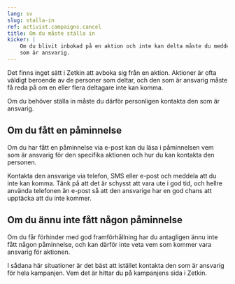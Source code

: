 ```yaml
---
lang: sv
slug: stalla-in
ref: activist.campaigns.cancel
title: Om du måste ställa in
kicker: |
    Om du blivit inbokad på en aktion och inte kan delta måste du meddela den
    som är ansvarig.
---
```


Det finns inget sätt i Zetkin att avboka sig från en aktion. Aktioner är ofta
väldigt beroende av de personer som deltar, och den som är ansvarig måste få
reda på om en eller flera deltagare inte kan komma.

Om du behöver ställa in måste du därför personligen kontakta den som är
ansvarig.

## Om du fått en påminnelse
Om du har fått en påminnelse via e-post kan du läsa i påminnelsen vem som är
ansvarig för den specifika aktionen och hur du kan kontakta den personen.

Kontakta den ansvarige via telefon, SMS eller e-post och meddela att du inte
kan komma. Tänk på att det är schysst att vara ute i god tid, och hellre
använda telefonen än e-post så att den ansvarige har en god chans att upptäcka
att du inte kommer.

## Om du ännu inte fått någon påminnelse
Om du får förhinder med god framförhållning har du antagligen ännu inte fått
någon påminnelse, och kan därför inte veta vem som kommer vara ansvarig för
aktionen.

I sådana här situationer är det bäst att istället kontakta den som är ansvarig
för hela kampanjen. Vem det är hittar du på kampanjens sida i Zetkin.
